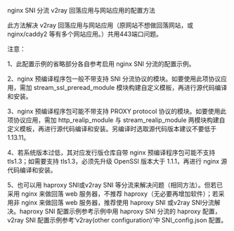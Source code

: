 nginx SNI 分流 v2ray 回落应用与网站应用的配置方法

此方法解决 v2ray 回落应用与网站应用（原网站不想做回落网站，或 nginx/caddy2 等有多个网站应用。）共用443端口问题。

注意：

1、此配置示例的省略部分各自参考启用 nginx SNI 分流的配置示例。

2、nginx 预编译程序包一般不带支持 SNI 分流协议的模块。如要使用此项协议应用，需加 stream_ssl_preread_module 模块构建自定义模板，再进行源代码编译和安装。

3、nginx 预编译程序包可能不带支持 PROXY protocol 协议的模块。如要使用此项协议应用，需加 http_realip_module 与 stream_realip_module 两模块构建自定义模板，再进行源代码编译和安装。另编译时选取源代码版本建议不要低于1.13.11。

4、若系统版本过低，其对应发行版仓库自带 nginx 预编译程序包可能不支持 tls1.3；如需要支持 tls1.3，必须先升级 OpenSSl 版本大于 1.1.1，再进行 nginx 源代码编译和安装。

5、也可以用 haproxy SNI或v2ray SNI 等分流来解决问题（相同方法）。但若已采用 nginx 来做回落 web 服务器，不推荐 haproxy（无必要再增加软件）；若采用非 nginx 来做回落 web 服务器，推荐使用 haproxy SNI 或v2ray SNI分流解决。haproxy SNI 配置示例参考示例中用 haproxy SNI 分流的 haproxy 配置，v2ray SNI 配置示例参考‘v2ray(other configuration)’中 SNI_config.json 配置。
